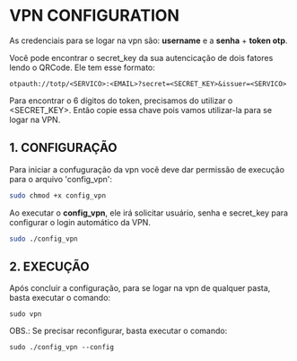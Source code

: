 # VPN CONFIGURATION

As credenciais para se logar na vpn são:  **username** e a **senha** + **token otp**.

Você pode encontrar o secret_key da sua autencicação de dois fatores lendo o QRCode. Ele tem esse formato:
```
otpauth://totp/<SERVICO>:<EMAIL>?secret=<SECRET_KEY>&issuer=<SERVICO>
```
Para encontrar o 6 dígitos do token, precisamos do utilizar o <SECRET_KEY>. Então copie essa chave pois vamos utilizar-la para se logar na VPN.

## 1. CONFIGURAÇÃO

Para iniciar a confuguração da vpn você deve dar permissão de execução para o arquivo 'config_vpn':
```bash
sudo chmod +x config_vpn
```
Ao executar o **config_vpn**, ele irá solicitar usuário, senha e secret_key para configurar o login automático da VPN.
```bash
sudo ./config_vpn
```

## 2. EXECUÇÃO

Após concluir a configuração, para se logar na vpn de qualquer pasta, basta executar o comando:
```
sudo vpn
```

OBS.: Se precisar reconfigurar, basta executar o comando:
```
sudo ./config_vpn --config
```
